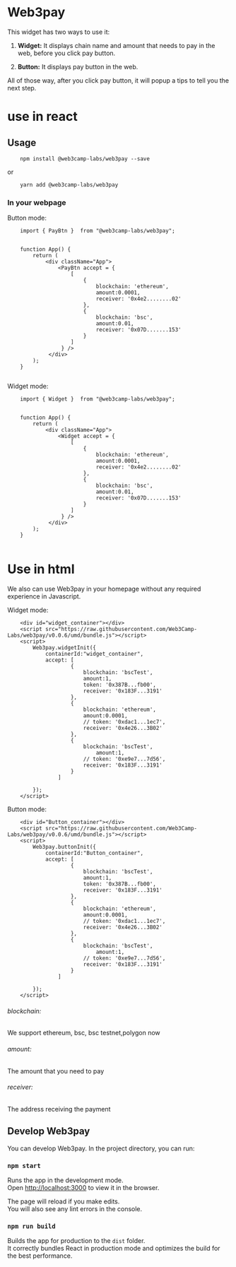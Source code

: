 # Web3pay


This widget has two ways to use it:
1) **Widget:** It  displays chain name and amount that needs to pay  in the web, before you click pay button.

2) **Button:** It displays pay button in the web.

All of those way, after you click pay button, it will popup a tips to tell you the next step.

# use in react

## Usage

```
    npm install @web3camp-labs/web3pay --save
```
or
```
    yarn add @web3camp-labs/web3pay
```

### In your webpage
Button mode:
```
    import { PayBtn }  from "@web3camp-labs/web3pay";


    function App() {
        return (
            <div className="App">
                <PayBtn accept = {
                    [
                        {
                            blockchain: 'ethereum',
                            amount:0.0001,
                            receiver: '0x4e2........02'
                        },
                        {
                            blockchain: 'bsc',
                            amount:0.01,
                            receiver: '0x07D.......153'
                        }
                    ]
                 } />
             </div>
        );
    }
    
```


Widget mode:
```
    import { Widget }  from "@web3camp-labs/web3pay";


    function App() {
        return (
            <div className="App">
                <Widget accept = {
                    [
                        {
                            blockchain: 'ethereum',
                            amount:0.0001,
                            receiver: '0x4e2........02'
                        },
                        {
                            blockchain: 'bsc',
                            amount:0.01,
                            receiver: '0x07D.......153'
                        }
                    ]
                 } />
             </div>
        );
    }
    
```

# Use in html

We also can use Web3pay in your homepage without any required experience in Javascript.

Widget mode:
```
    <div id="widget_container"></div>
    <script src="https://raw.githubusercontent.com/Web3Camp-Labs/web3pay/v0.0.6/umd/bundle.js"></script>
    <script>
        Web3pay.widgetInit({
            containerId:"widget_container",
            accept: [
                    {
                        blockchain: 'bscTest',
                        amount:1,
                        token: '0x387B...fb00',
                        receiver: '0x183F...3191'
                    },
                    {
                        blockchain: 'ethereum',
                        amount:0.0001,
                        // token: '0xdac1...1ec7',
                        receiver: '0x4e26...3B02'
                    },
                    {
                        blockchain: 'bscTest',
                            amount:1,
                        // token: '0xe9e7...7d56',
                        receiver: '0x183F...3191'
                    }
                ]

        });
    </script>
```

Button mode:
```
    <div id="Button_container"></div>
    <script src="https://raw.githubusercontent.com/Web3Camp-Labs/web3pay/v0.0.6/umd/bundle.js"></script>
    <script>
        Web3pay.buttonInit({
            containerId:"Button_container",
            accept: [
                    {
                        blockchain: 'bscTest',
                        amount:1,
                        token: '0x387B...fb00',
                        receiver: '0x183F...3191'
                    },
                    {
                        blockchain: 'ethereum',
                        amount:0.0001,
                        // token: '0xdac1...1ec7',
                        receiver: '0x4e26...3B02'
                    },
                    {
                        blockchain: 'bscTest',
                            amount:1,
                        // token: '0xe9e7...7d56',
                        receiver: '0x183F...3191'
                    }
                ]

        });
    </script>
```

###### blockchain: 
We support ethereum, bsc, bsc testnet,polygon now

###### amount: 
The amount that you need to pay

###### receiver:
The address receiving the payment


## Develop Web3pay

You can develop Web3pay.
In the project directory, you can run:

### `npm start`

Runs the app in the development mode.\
Open [http://localhost:3000](http://localhost:3000) to view it in the browser.

The page will reload if you make edits.\
You will also see any lint errors in the console.

### `npm run build`

Builds the app for production to the `dist` folder.\
It correctly bundles React in production mode and optimizes the build for the best performance.
